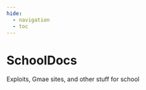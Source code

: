 ```yaml
---
hide:
  - navigation
  - toc
---
```


# SchoolDocs
Exploits, Gmae sites, and other stuff for school
